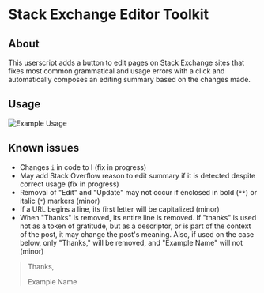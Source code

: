 Stack Exchange Editor Toolkit
=============================

## About

This userscript adds a button to edit pages on Stack Exchange sites that fixes most common grammatical and usage errors with a click and automatically composes an editing summary based on the changes made.

## Usage

![Example Usage](https://dl.dropboxusercontent.com/u/56017856/SOEdit.gif)

## Known issues

 - Changes `i` in code to I (fix in progress)
 - May add Stack Overflow reason to edit summary if it is detected despite correct usage (fix in progress)
 - Removal of "Edit" and "Update" may not occur if enclosed in bold (`**`) or italic (`*`) markers (minor)
 - If a URL begins a line, its first letter will be capitalized (minor)
 - When "Thanks" is removed, its entire line is removed. If "thanks" is used not as a token of gratitude, but as a descriptor, or is part of the context of the post, it may change the post's meaning. Also, if used on the case below, only "Thanks," will be removed, and "Example Name" will not (minor)

> Thanks,
>
> Example Name
